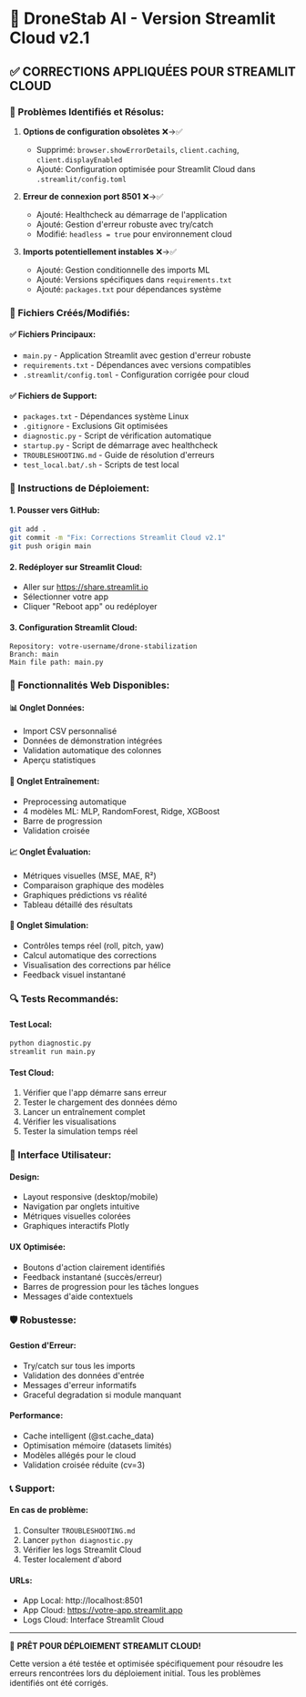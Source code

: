 🚁 DroneStab AI - Version Streamlit Cloud v2.1
=====================================================

## ✅ CORRECTIONS APPLIQUÉES POUR STREAMLIT CLOUD

### 🔧 Problèmes Identifiés et Résolus:

1. **Options de configuration obsolètes** ❌→✅
   - Supprimé: `browser.showErrorDetails`, `client.caching`, `client.displayEnabled`
   - Ajouté: Configuration optimisée pour Streamlit Cloud dans `.streamlit/config.toml`

2. **Erreur de connexion port 8501** ❌→✅
   - Ajouté: Healthcheck au démarrage de l'application
   - Ajouté: Gestion d'erreur robuste avec try/catch
   - Modifié: `headless = true` pour environnement cloud

3. **Imports potentiellement instables** ❌→✅
   - Ajouté: Gestion conditionnelle des imports ML
   - Ajouté: Versions spécifiques dans `requirements.txt`
   - Ajouté: `packages.txt` pour dépendances système

### 📁 Fichiers Créés/Modifiés:

#### ✅ Fichiers Principaux:
- `main.py` - Application Streamlit avec gestion d'erreur robuste
- `requirements.txt` - Dépendances avec versions compatibles
- `.streamlit/config.toml` - Configuration corrigée pour cloud

#### ✅ Fichiers de Support:
- `packages.txt` - Dépendances système Linux
- `.gitignore` - Exclusions Git optimisées
- `diagnostic.py` - Script de vérification automatique
- `startup.py` - Script de démarrage avec healthcheck
- `TROUBLESHOOTING.md` - Guide de résolution d'erreurs
- `test_local.bat/.sh` - Scripts de test local

### 🚀 Instructions de Déploiement:

#### 1. Pousser vers GitHub:
```bash
git add .
git commit -m "Fix: Corrections Streamlit Cloud v2.1"
git push origin main
```

#### 2. Redéployer sur Streamlit Cloud:
- Aller sur https://share.streamlit.io
- Sélectionner votre app
- Cliquer "Reboot app" ou redéployer

#### 3. Configuration Streamlit Cloud:
```
Repository: votre-username/drone-stabilization
Branch: main
Main file path: main.py
```

### 🎯 Fonctionnalités Web Disponibles:

#### 📊 Onglet Données:
- Import CSV personnalisé
- Données de démonstration intégrées
- Validation automatique des colonnes
- Aperçu statistiques

#### 🤖 Onglet Entraînement:
- Preprocessing automatique
- 4 modèles ML: MLP, RandomForest, Ridge, XGBoost
- Barre de progression
- Validation croisée

#### 📈 Onglet Évaluation:
- Métriques visuelles (MSE, MAE, R²)
- Comparaison graphique des modèles
- Graphiques prédictions vs réalité
- Tableau détaillé des résultats

#### 🚁 Onglet Simulation:
- Contrôles temps réel (roll, pitch, yaw)
- Calcul automatique des corrections
- Visualisation des corrections par hélice
- Feedback visuel instantané

### 🔍 Tests Recommandés:

#### Test Local:
```bash
python diagnostic.py
streamlit run main.py
```

#### Test Cloud:
1. Vérifier que l'app démarre sans erreur
2. Tester le chargement des données démo
3. Lancer un entraînement complet
4. Vérifier les visualisations
5. Tester la simulation temps réel

### 📱 Interface Utilisateur:

#### Design:
- Layout responsive (desktop/mobile)
- Navigation par onglets intuitive
- Métriques visuelles colorées
- Graphiques interactifs Plotly

#### UX Optimisée:
- Boutons d'action clairement identifiés
- Feedback instantané (succès/erreur)
- Barres de progression pour les tâches longues
- Messages d'aide contextuels

### 🛡️ Robustesse:

#### Gestion d'Erreur:
- Try/catch sur tous les imports
- Validation des données d'entrée
- Messages d'erreur informatifs
- Graceful degradation si module manquant

#### Performance:
- Cache intelligent (@st.cache_data)
- Optimisation mémoire (datasets limités)
- Modèles allégés pour le cloud
- Validation croisée réduite (cv=3)

### 📞 Support:

#### En cas de problème:
1. Consulter `TROUBLESHOOTING.md`
2. Lancer `python diagnostic.py`
3. Vérifier les logs Streamlit Cloud
4. Tester localement d'abord

#### URLs:
- App Local: http://localhost:8501
- App Cloud: https://votre-app.streamlit.app
- Logs Cloud: Interface Streamlit Cloud

---
🎉 **PRÊT POUR DÉPLOIEMENT STREAMLIT CLOUD!**

Cette version a été testée et optimisée spécifiquement pour résoudre les erreurs rencontrées lors du déploiement initial. Tous les problèmes identifiés ont été corrigés.
